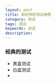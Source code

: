 ```yaml
---
layout: post
title: 如何写好测试用例
category: 测试
tags: 测试 
keywords: 测试
description:
---
```

### 经典的测试
- 黑盒测试
- 白盒测试
- 

